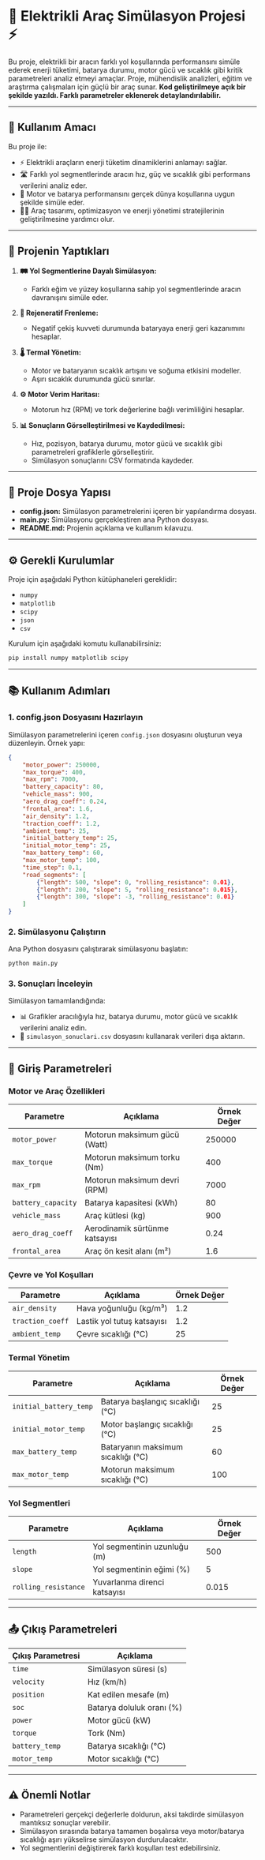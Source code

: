 
# **🚗 Elektrikli Araç Simülasyon Projesi ⚡**

Bu proje, elektrikli bir aracın farklı yol koşullarında performansını simüle ederek enerji tüketimi, batarya durumu, motor gücü ve sıcaklık gibi kritik parametreleri analiz etmeyi amaçlar. Proje, mühendislik analizleri, eğitim ve araştırma çalışmaları için güçlü bir araç sunar. **Kod geliştirilmeye açık bir şekilde yazıldı. Farklı parametreler eklenerek detaylandırılabilir.**

---

## **🎯 Kullanım Amacı**

Bu proje ile:

- ⚡ Elektrikli araçların enerji tüketim dinamiklerini anlamayı sağlar.
- 🛣️ Farklı yol segmentlerinde aracın hız, güç ve sıcaklık gibi performans verilerini analiz eder.
- 🚗 Motor ve batarya performansını gerçek dünya koşullarına uygun şekilde simüle eder.
- 🧑‍🏫 Araç tasarımı, optimizasyon ve enerji yönetimi stratejilerinin geliştirilmesine yardımcı olur.

---

## **🔧 Projenin Yaptıkları**

1. **🛤️ Yol Segmentlerine Dayalı Simülasyon:**
   - Farklı eğim ve yüzey koşullarına sahip yol segmentlerinde aracın davranışını simüle eder.

2. **🔋 Rejeneratif Frenleme:**
   - Negatif çekiş kuvveti durumunda bataryaya enerji geri kazanımını hesaplar.

3. **🌡️ Termal Yönetim:**
   - Motor ve bataryanın sıcaklık artışını ve soğuma etkisini modeller.
   - Aşırı sıcaklık durumunda gücü sınırlar.

4. **⚙️ Motor Verim Haritası:**
   - Motorun hız (RPM) ve tork değerlerine bağlı verimliliğini hesaplar.

5. **📊 Sonuçların Görselleştirilmesi ve Kaydedilmesi:**
   - Hız, pozisyon, batarya durumu, motor gücü ve sıcaklık gibi parametreleri grafiklerle görselleştirir.
   - Simülasyon sonuçlarını CSV formatında kaydeder.

---

## **📁 Proje Dosya Yapısı**

- **config.json:** Simülasyon parametrelerini içeren bir yapılandırma dosyası.
- **main.py:** Simülasyonu gerçekleştiren ana Python dosyası.
- **README.md:** Projenin açıklama ve kullanım kılavuzu.

---

## **⚙️ Gerekli Kurulumlar**

Proje için aşağıdaki Python kütüphaneleri gereklidir:
- `numpy`
- `matplotlib`
- `scipy`
- `json`
- `csv`

Kurulum için aşağıdaki komutu kullanabilirsiniz:

```bash
pip install numpy matplotlib scipy
```

---

## **📚 Kullanım Adımları**

### 1. **config.json Dosyasını Hazırlayın**
Simülasyon parametrelerini içeren `config.json` dosyasını oluşturun veya düzenleyin. Örnek yapı:

```json
{
    "motor_power": 250000,
    "max_torque": 400,
    "max_rpm": 7000,
    "battery_capacity": 80,
    "vehicle_mass": 900,
    "aero_drag_coeff": 0.24,
    "frontal_area": 1.6,
    "air_density": 1.2,
    "traction_coeff": 1.2,
    "ambient_temp": 25,
    "initial_battery_temp": 25,
    "initial_motor_temp": 25,
    "max_battery_temp": 60,
    "max_motor_temp": 100,
    "time_step": 0.1,
    "road_segments": [
        {"length": 500, "slope": 0, "rolling_resistance": 0.01},
        {"length": 200, "slope": 5, "rolling_resistance": 0.015},
        {"length": 300, "slope": -3, "rolling_resistance": 0.01}
    ]
}
```

### 2. **Simülasyonu Çalıştırın**
Ana Python dosyasını çalıştırarak simülasyonu başlatın:

```bash
python main.py
```

### 3. **Sonuçları İnceleyin**
Simülasyon tamamlandığında:
- 📊 Grafikler aracılığıyla hız, batarya durumu, motor gücü ve sıcaklık verilerini analiz edin.
- 📂 `simulasyon_sonuclari.csv` dosyasını kullanarak verileri dışa aktarın.

---

## **📐 Giriş Parametreleri**

### **Motor ve Araç Özellikleri**

| Parametre               | Açıklama                                         | Örnek Değer |
|-------------------------|-------------------------------------------------|-------------|
| `motor_power`           | Motorun maksimum gücü (Watt)                   | 250000      |
| `max_torque`            | Motorun maksimum torku (Nm)                    | 400         |
| `max_rpm`               | Motorun maksimum devri (RPM)                   | 7000        |
| `battery_capacity`      | Batarya kapasitesi (kWh)                       | 80          |
| `vehicle_mass`          | Araç kütlesi (kg)                              | 900         |
| `aero_drag_coeff`       | Aerodinamik sürtünme katsayısı                 | 0.24        |
| `frontal_area`          | Araç ön kesit alanı (m²)                       | 1.6         |

### **Çevre ve Yol Koşulları**

| Parametre               | Açıklama                                         | Örnek Değer |
|-------------------------|-------------------------------------------------|-------------|
| `air_density`           | Hava yoğunluğu (kg/m³)                         | 1.2         |
| `traction_coeff`        | Lastik yol tutuş katsayısı                     | 1.2         |
| `ambient_temp`          | Çevre sıcaklığı (°C)                           | 25          |

### **Termal Yönetim**

| Parametre               | Açıklama                                         | Örnek Değer |
|-------------------------|-------------------------------------------------|-------------|
| `initial_battery_temp`  | Batarya başlangıç sıcaklığı (°C)                | 25          |
| `initial_motor_temp`    | Motor başlangıç sıcaklığı (°C)                  | 25          |
| `max_battery_temp`      | Bataryanın maksimum sıcaklığı (°C)              | 60          |
| `max_motor_temp`        | Motorun maksimum sıcaklığı (°C)                 | 100         |

### **Yol Segmentleri**

| Parametre               | Açıklama                                         | Örnek Değer |
|-------------------------|-------------------------------------------------|-------------|
| `length`                | Yol segmentinin uzunluğu (m)                    | 500         |
| `slope`                 | Yol segmentinin eğimi (%)                       | 5           |
| `rolling_resistance`    | Yuvarlanma direnci katsayısı                    | 0.015       |

---

## **📤 Çıkış Parametreleri**

| Çıkış Parametresi       | Açıklama                                         |
|-------------------------|-------------------------------------------------|
| `time`                  | Simülasyon süresi (s)                           |
| `velocity`              | Hız (km/h)                                      |
| `position`              | Kat edilen mesafe (m)                           |
| `soc`                   | Batarya doluluk oranı (%)                       |
| `power`                 | Motor gücü (kW)                                 |
| `torque`                | Tork (Nm)                                       |
| `battery_temp`          | Batarya sıcaklığı (°C)                          |
| `motor_temp`            | Motor sıcaklığı (°C)                            |

---

## **⚠️ Önemli Notlar**

- Parametreleri gerçekçi değerlerle doldurun, aksi takdirde simülasyon mantıksız sonuçlar verebilir.
- Simülasyon sırasında batarya tamamen boşalırsa veya motor/batarya sıcaklığı aşırı yükselirse simülasyon durdurulacaktır.
- Yol segmentlerini değiştirerek farklı koşulları test edebilirsiniz.
